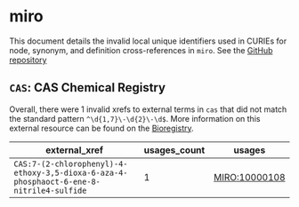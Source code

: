 # miro

This document details the invalid local unique identifiers used in CURIEs
for node, synonym, and definition cross-references in `miro`. See the [GitHub repository](https://github.com/VEuPathDB-ontology/MIRO)


## `CAS`: CAS Chemical Registry

Overall, there were 1 invalid
xrefs to external terms in `cas` that did not match the standard
pattern `^\d{1,7}\-\d{2}\-\d$`. More information on this
external resource can be found on the
[Bioregistry](https://bioregistry.io/cas).

| external_xref                                                                           |   usages_count | usages                                                |
|-----------------------------------------------------------------------------------------|----------------|-------------------------------------------------------|
| `CAS:7-(2-chlorophenyl)-4-ethoxy-3,5-dioxa-6-aza-4-phosphaoct-6-ene-8-nitrile4-sulfide` |              1 | [MIRO:10000108](https://bioregistry.io/MIRO:10000108) |

